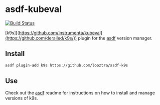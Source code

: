 # asdf-kubeval

[![Build Status](https://travis-ci.com/stefansedich/asdf-kubeval.svg?branch=master)](https://travis-ci.com/stefansedich/asdf-kubeval)

[k9s][(https://github.com/instrumenta/kubeval](https://github.com/derailed/k9s/)) plugin for the [asdf](https://github.com/asdf-vm/asdf) version manager.

## Install

```bash
asdf plugin-add k9s https://github.com/looztra/asdf-k9s
```

## Use

Check out the [asdf](https://github.com/asdf-vm/asdf) readme for instructions on how to install and manage versions of k9s.
